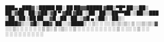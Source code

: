  ███▄ ▄███▓ ▒█████   ██░ ██  ██▓▓█████ 
▓██▒▀█▀ ██▒▒██▒  ██▒▓██░ ██▒▓██▒▓█   ▀ 
▓██    ▓██░▒██░  ██▒▒██▀▀██░▒██▒▒███   
▒██    ▒██ ▒██   ██░░▓█ ░██ ░██░▒▓█  ▄ 
▒██▒   ░██▒░ ████▓▒░░▓█▒░██▓░██░░▒████▒
░ ▒░   ░  ░░ ▒░▒░▒░  ▒ ░░▒░▒░▓  ░░ ▒░ ░
░  ░      ░  ░ ▒ ▒░  ▒ ░▒░ ░ ▒ ░ ░ ░  ░
░      ░   ░ ░ ░ ▒   ░  ░░ ░ ▒ ░   ░   
       ░       ░ ░   ░  ░  ░ ░     ░  ░
                                       
